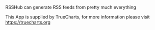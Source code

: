 RSSHub can generate RSS feeds from pretty much everything

This App is supplied by TrueCharts, for more information please visit https://truecharts.org
